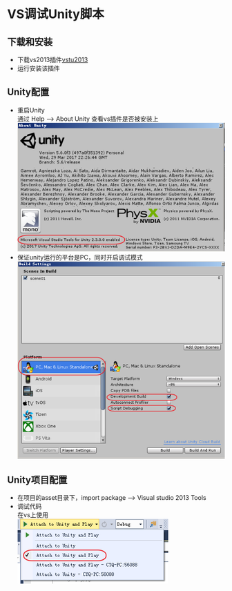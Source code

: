 # VS调试Unity脚本
## 下载和安装
* 下载vs2013插件[vstu2013](http://pan.baidu.com/s/1dEPsaA1)
* 运行安装该插件
## Unity配置
* 重启Unity  
通过 Help --> About Unity 查看vs插件是否被安装上  
![检查插件是否被安装上](../assets/vs_debug3.png)
* 保证unity运行的平台是PC，同时开启调试模式  
![开启调试模式](../assets/vs_debug1.png)
## Unity项目配置
* 在项目的asset目录下，import package --> Visual studio 2013 Tools
* 调试代码  
在vs上使用  
![调试代码](../assets/vs_debug2.png)